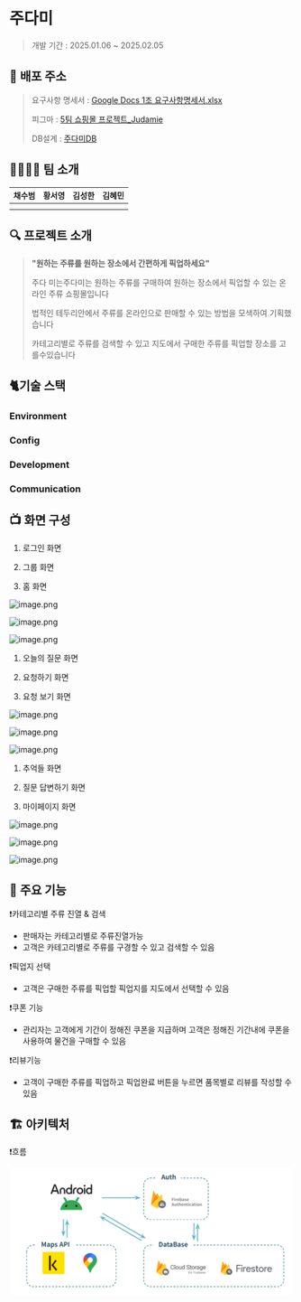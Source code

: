# 주다미

> 개발 기간 : 2025.01.06 ~ 2025.02.05
> 

## 🌟 배포 주소
>
> 요구사항 명세서 : 
> [Google Docs 1조 요구사항명세서.xlsx](https://docs.google.com/spreadsheets/d/1-ofXDRmkZk47_xXCGW6bR6qeVCGTsSX3/edit?gid=1388090367#gid=1388090367)
>
> 피그마 : 
> [5팀 쇼핑몰 프로젝트_Judamie](https://www.figma.com/design/KfQfESZVDaSN9AjsIrL7xR/5%ED%8C%80-%EC%87%BC%ED%95%91%EB%AA%B0-%ED%94%84%EB%A1%9C%EC%A0%9D%ED%8A%B8_Judamie?node-id=0-1&p=f&t=C6MiEut56U40nvz5-0)
>
> DB설계 :
> [주다미DB](https://docs.google.com/spreadsheets/d/1SCuNlvhLw9gVG4kw_PFAJ-dmJBbQWXTtrIrgylUT9h0/edit?gid=378717404#gid=378717404)
> 

## 👨‍👩‍👧‍👦 팀 소개

| 채수범 | 황서영 | 김성한 | 김혜민 |
| --- | --- | --- | --- |
|  |  |  |  |
|  |  |  |  |

## 🔍 프로젝트 소개

> **"원하는 주류를 원하는 장소에서 간편하게 픽업하세요"**
>
>
> 주다 미는주다미는 원하는 주류를 구매하여 원하는 장소에서 픽업할 수 있는 온라인 주류 쇼핑몰입니다
>
> 법적인 테두리안에서 주류를 온라인으로 판매할 수 있는 방법을 모색하여 기획했습니다
>
> 카테고리별로 주류를 검색할 수 있고 지도에서 구매한 주류를 픽업할 장소를 고를수있습니다
> 

## 🐈기술 스택

### **Environment**

[](https://img.shields.io/badge/androidstudio-3DDC84?style=for-the-badge&logo=androidstudio&logoColor=white)

[](https://img.shields.io/badge/github-181717?style=for-the-badge&logo=github&logoColor=white)

[](https://img.shields.io/badge/git-F05032?style=for-the-badge&logo=git&logoColor=white)

### Config

[](https://img.shields.io/badge/gradle-02303A?style=for-the-badge&logo=gradle&logoColor=white)

### Development

[](https://img.shields.io/badge/android-34A853?style=for-the-badge&logo=android&logoColor=white)

[](https://img.shields.io/badge/kotlin-7F52FF?style=for-the-badge&logo=kotlin&logoColor=white)

[](https://img.shields.io/badge/MVVM-2D50A5?style=for-the-badge)

[](https://img.shields.io/badge/Hilt-36474F?style=for-the-badge)

[](https://img.shields.io/badge/firebase-DD2C00?style=for-the-badge&logo=firebase&logoColor=white)

[](https://img.shields.io/badge/node.js-339933?style=for-the-badge&logo=Node.js&logoColor=white)

### Communication

[](https://img.shields.io/badge/notion-000000?style=for-the-badge&logo=notion&logoColor=white)

## 📺 화면 구성

1. 로그인 화면

1. 그룹 화면

1. 홈 화면

![image.png](image.png)

![image.png](image%201.png)

![image.png](image%202.png)

1. 오늘의 질문 화면

1. 요청하기 화면

1. 요청 보기 화면

![image.png](image%203.png)

![image.png](image%204.png)

![image.png](image%205.png)

1. 추억들 화면

1. 질문 답변하기 화면

1. 마이페이지 화면

![image.png](image%206.png)

![image.png](image%207.png)

![image.png](image%208.png)

## 🔔 주요 기능

❗카테고리별 주류 진열 & 검색

- 판매자는 카테고리별로 주류진열가능
- 고객은 카테고리별로 주류를 구경할 수 있고 검색할 수 있음

❗픽업지 선택

- 고객은 구매한 주류를 픽업할 픽업지를 지도에서 선택할 수 있음

❗쿠폰 기능

- 관리자는 고객에게 기간이 정해진 쿠폰을 지급하며 고객은 정해진 기간내에 쿠폰을 사용하여 물건을 구매할 수 있음

❗리뷰기능

- 고객이 구매한 주류를 픽업하고 픽업완료 버튼을 누르면 품목별로 리뷰를 작성할 수 있음

## 🏗️ **아키텍처**

❗흐름

![image1](app/src/main/res/drawable/judamie_architecture.png)
